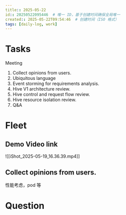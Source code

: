 ```yaml
---
title:: 2025-05-22
id:: 20250522095446  # 唯一 ID，基于创建时间确保全局唯一
created:: 2025-05-22T09:54:46  # 创建时间（ISO 格式）
tags: [daily-log, work]         
---
```

# Tasks

Meeting

1. Collect opinions from users. 
2. Ubiquitous language 
3. Event storming for requirements analysis.
4. Hive V1 architecture review.
5. Hive control and request flow review.
6. Hive resource isolation review.
7. Q&A

# Fleet

## Demo Video link

![[iShot_2025-05-19_16.36.39.mp4]]

## Collect opinions from users. 

性能考虑，pod 等


# Question